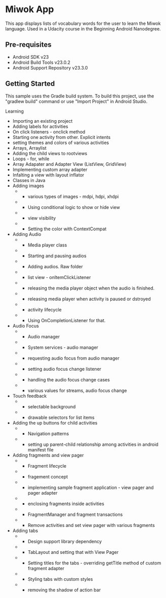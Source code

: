 Miwok App
===================================

This app displays lists of vocabulary words for the user to learn the Miwok language.
Used in a Udacity course in the Beginning Android Nanodegree.

Pre-requisites
--------------

- Android SDK v23
- Android Build Tools v23.0.2
- Android Support Repository v23.3.0

Getting Started
---------------

This sample uses the Gradle build system. To build this project, use the
"gradlew build" command or use "Import Project" in Android Studio.

Learning
- Importing an existing project
- Adding labels for activities
- On click listeners - onclick method
- Starting one activity from other. Explicit intents
- setting themes and colors of various activities
- Arrays, Arraylist
- Adding the child views to rootviews
- Loops - for, while
- Array Adapater and Adapter View (ListView, GridView)
- Implementing custom array adapter
- Infalting a view with layout inflator
- Classes in Java
- Adding images
    - - various types of images - mdpi, hdpi, xhdpi
    - - Using conditional logic to show or hide view
    - - view visibility
    - - Setting the color with ContextCompat
- Adding Audio
    - - Media player class
    - - Starting and pausing audios
    - - Adding audios. Raw folder
    - - list view - onItemClickListener
    - - releasing the media player object when the audio is finished.
    - - releasing media player when activity is paused or dstroyed
    - - activity lifecycle
    - - Using OnCompletionListener for that.
- Audio Focus
    - - Audio manager
    - - System services - audio manager
    - - requesting audio focus from audio manager
    - - setting audio focus change listener
    - - handling the audio focus change cases
    - - various values for streams, audio focus change
- Touch feedback
    - - selectable background
    - - drawable selectors for list items
- Adding the up buttons for child activities
    - - Navigation patterns
    - - setting up parent-child relationship among activities in android manifest file
- Adding fragments and view pager
    - - Fragment lifecycle
    - - fragement concept
    - - implementing sample fragment application - view pager and pager adapter
    - - enclosing fragments inside activities
    - - FragmentManager and fragment transactions
    - - Remove activities and set view pager with various fragments
- Adding tabs
    - - Design support library dependency
    - - TabLayout and setting that with View Pager
    - - Setting titles for the tabs - overriding getTitle method of custom fragment adapter
    - - Styling tabs with custom styles
    - - removing the shadow of action bar